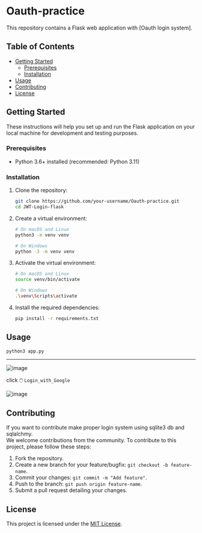 # Oauth-practice

This repository contains a Flask web application with [Oauth login system].

## Table of Contents

- [Getting Started](#getting-started)
  - [Prerequisites](#prerequisites)
  - [Installation](#installation)
- [Usage](#usage)
- [Contributing](#contributing)
- [License](#license)

## Getting Started

These instructions will help you set up and run the Flask application on your local machine for development and testing purposes.

### Prerequisites

- Python 3.6+ installed (recommended: Python 3.11)

### Installation

1. Clone the repository:

   ```bash
   git clone https://github.com/your-username/Oauth-practice.git
   cd JWT-Login-flask
   ```

2. Create a virtual environment:

   ```bash
   # On macOS and Linux
   python3 -m venv venv

   # On Windows
   python -3 -m venv venv
   ```

3. Activate the virtual environment:

   ```bash
   # On macOS and Linux
   source venv/bin/activate

   # On Windows
   .\venv\Scripts\activate
   ```

4. Install the required dependencies:

   ```bash
   pip install -r requirements.txt
   ```

## Usage

```bash
python3 app.py
```
<hr />

![image](https://github.com/rishabh11336/Oauth-practice/assets/67859818/ee445faa-4838-4e8e-a0ad-94a45657d8db)

click 🖱️ ``Login_with_Google``

![image](https://github.com/rishabh11336/Oauth-practice/assets/67859818/a85b2f2f-9cc4-4c1a-894e-37529596d4b1)




## Contributing

If you want to contribute make proper login system using sqlite3 db and sqlalchmy.<br>
We welcome contributions from the community. To contribute to this project, please follow these steps:

1. Fork the repository.
2. Create a new branch for your feature/bugfix: `git checkout -b feature-name`.
3. Commit your changes: `git commit -m "Add feature"`.
4. Push to the branch: `git push origin feature-name`.
5. Submit a pull request detailing your changes.

## License

This project is licensed under the [MIT License](LICENSE).
